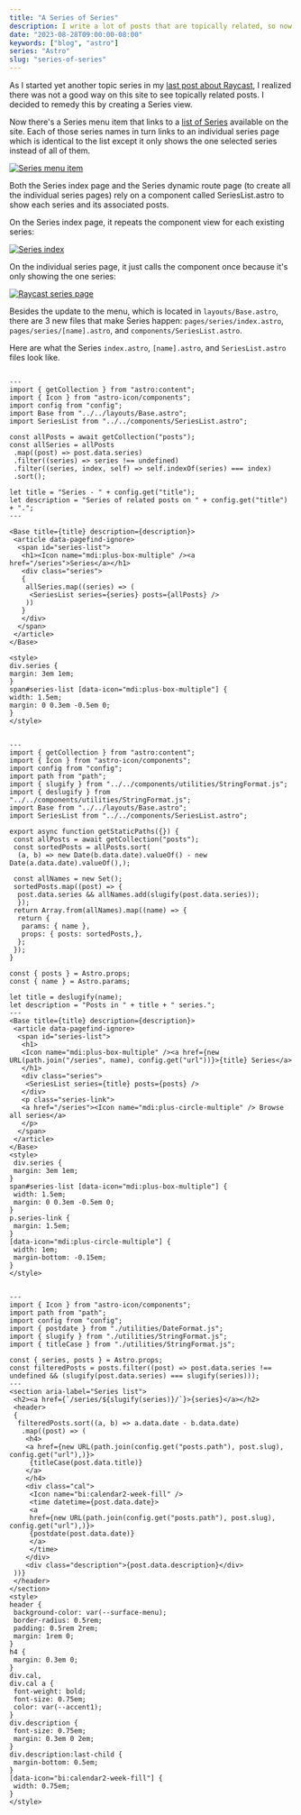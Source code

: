 ```yaml
---
title: "A Series of Series"
description: I write a lot of posts that are topically related, so now I can lump posts together in a series.
date: "2023-08-28T09:00:00-08:00"
keywords: ["blog", "astro"]
series: "Astro"
slug: "series-of-series"
---
```


As I started yet another topic series in my [last post about Raycast](https://scottwillsey.com/raycasting/), I realized there was not a good way on this site to see topically related posts. I decided to remedy this by creating a Series view.

Now there's a Series menu item that links to a [list of Series](https://scottwillsey.com/series/) available on the site. Each of those series names in turn links to an individual series page which is identical to the list except it only shows the one selected series instead of all of them.

[![Series menu item](../../assets/images/posts/SeriesMenuOption-53365F54-B543-4250-951B-96724AA21BB9.png)](/images/posts/SeriesMenuOption-53365F54-B543-4250-951B-96724AA21BB9.webp)

Both the Series index page and the Series dynamic route page (to create all the individual series pages) rely on a component called SeriesList.astro to show each series and its associated posts.

On the Series index page, it repeats the component view for each existing series:

[![Series index](../../assets/images/posts/SeriesList-E3901C05-812E-4399-8615-F73FA46A222C.png)](/images/posts/SeriesList-E3901C05-812E-4399-8615-F73FA46A222C.webp)

On the individual series page, it just calls the component once because it's only showing the one series:

[![Raycast series page](../../assets/images/posts/RaycastSeries-5994E4D3-7E86-4533-8A31-B4958A16173E.png)](/images/posts/RaycastSeries-5994E4D3-7E86-4533-8A31-B4958A16173E.webp)

Besides the update to the menu, which is located in `layouts/Base.astro`, there are 3 new files that make Series happen: `pages/series/index.astro`, `pages/series/[name].astro`, and `components/SeriesList.astro`.

Here are what the Series `index.astro`, `[name].astro`, and `SeriesList.astro` files look like.

```astro title="series/index.astro"

---
import { getCollection } from "astro:content";
import { Icon } from "astro-icon/components";
import config from "config";
import Base from "../../layouts/Base.astro";
import SeriesList from "../../components/SeriesList.astro";

const allPosts = await getCollection("posts");
const allSeries = allPosts
 .map((post) => post.data.series)
 .filter((series) => series !== undefined)
 .filter((series, index, self) => self.indexOf(series) === index)
 .sort();

let title = "Series - " + config.get("title");
let description = "Series of related posts on " + config.get("title") + ".";
---

<Base title={title} description={description}>
 <article data-pagefind-ignore>
  <span id="series-list">
   <h1><Icon name="mdi:plus-box-multiple" /><a href="/series">Series</a></h1>
   <div class="series">
   {
    allSeries.map((series) => (
     <SeriesList series={series} posts={allPosts} />
    ))
   }
   </div>
  </span>
 </article>
</Base>

<style>
div.series {
margin: 3em 1em;
}
span#series-list [data-icon="mdi:plus-box-multiple"] {
width: 1.5em;
margin: 0 0.3em -0.5em 0;
}
</style>
```  
  
```astro title="[name].astro"

---
import { getCollection } from "astro:content";
import { Icon } from "astro-icon/components";
import config from "config";
import path from "path";
import { slugify } from "../../components/utilities/StringFormat.js";
import { deslugify } from "../../components/utilities/StringFormat.js";
import Base from "../../layouts/Base.astro";
import SeriesList from "../../components/SeriesList.astro";

export async function getStaticPaths({}) {
 const allPosts = await getCollection("posts");
 const sortedPosts = allPosts.sort(
  (a, b) => new Date(b.data.date).valueOf() - new Date(a.data.date).valueOf(),);

 const allNames = new Set();
 sortedPosts.map((post) => {
  post.data.series && allNames.add(slugify(post.data.series));
  });
 return Array.from(allNames).map((name) => {
  return {
   params: { name },
   props: { posts: sortedPosts,},
  };
 });
}

const { posts } = Astro.props;
const { name } = Astro.params;

let title = deslugify(name);
let description = "Posts in " + title + " series.";
---
<Base title={title} description={description}>
 <article data-pagefind-ignore>
  <span id="series-list">
   <h1>
   <Icon name="mdi:plus-box-multiple" /><a href={new URL(path.join("/series", name), config.get("url"))}>{title} Series</a>
   </h1>
   <div class="series">
    <SeriesList series={title} posts={posts} />
   </div>
   <p class="series-link">
   <a href="/series"><Icon name="mdi:plus-circle-multiple" /> Browse all series</a>
   </p>
  </span>
 </article>
</Base>
<style>
 div.series {
 margin: 3em 1em;
}
span#series-list [data-icon="mdi:plus-box-multiple"] {
 width: 1.5em;
 margin: 0 0.3em -0.5em 0;
}
p.series-link {
 margin: 1.5em;
}
[data-icon="mdi:plus-circle-multiple"] {
 width: 1em;
 margin-bottom: -0.15em;
}
</style>
```  
  
```astro title="SeriesList.astro"

---
import { Icon } from "astro-icon/components";
import path from "path";
import config from "config";
import { postdate } from "./utilities/DateFormat.js";
import { slugify } from "./utilities/StringFormat.js";
import { titleCase } from "./utilities/StringFormat.js";

const { series, posts } = Astro.props;
const filteredPosts = posts.filter((post) => post.data.series !== undefined && (slugify(post.data.series) === slugify(series)));
---
<section aria-label="Series list">
 <h2><a href={`/series/${slugify(series)}/`}>{series}</a></h2>
 <header>
 {
  filteredPosts.sort((a, b) => a.data.date - b.data.date)
   .map((post) => (
    <h4>
    <a href={new URL(path.join(config.get("posts.path"), post.slug), config.get("url"),)}>
     {titleCase(post.data.title)}
    </a>
    </h4>
    <div class="cal">
     <Icon name="bi:calendar2-week-fill" />
     <time datetime={post.data.date}>
     <a
     href={new URL(path.join(config.get("posts.path"), post.slug), config.get("url"),)}>
     {postdate(post.data.date)}
     </a>
     </time>
    </div>
    <div class="description">{post.data.description}</div>
 ))}
 </header>
</section>
<style>
header {
 background-color: var(--surface-menu);
 border-radius: 0.5rem;
 padding: 0.5rem 2rem;
 margin: 1rem 0;
}
h4 {
 margin: 0.3em 0;
}
div.cal,
div.cal a {
 font-weight: bold;
 font-size: 0.75em;
 color: var(--accent1);
}
div.description {
 font-size: 0.75em;
 margin: 0.3em 0 2em;
}
div.description:last-child {
 margin-bottom: 0.5em;
}
[data-icon="bi:calendar2-week-fill"] {
 width: 0.75em;
}
</style>

```
